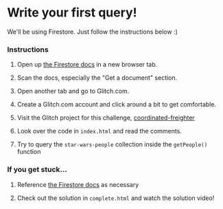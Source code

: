 # Write your first query!

We'll be using Firestore. Just follow the instructions below :)

### Instructions

1. Open up [the Firestore docs](https://firebase.google.com/docs/firestore/query-data/get-data) in a new browser tab.

2. Scan the docs, especially the "Get a document" section.

3. Open another tab and go to Glitch.com.

4. Create a Glitch.com account and click around a bit to get comfortable.

5. Visit the Glitch project for this challenge, [coordinated-freighter](https://glitch.com/edit/#!/coordinated-freighter)

6. Look over the code in `index.html` and read the comments.

7. Try to query the `star-wars-people` collection inside the `getPeople()` function

### If you get stuck...

1. Reference [the Firestore docs](https://firebase.google.com/docs/firestore/query-data/get-data) as necessary

2. Check out the solution in `complete.html` and watch the solution video!
